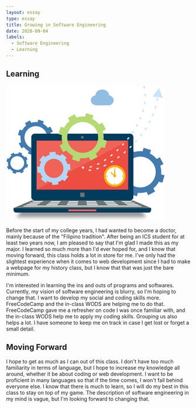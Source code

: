 ```yaml
---
layout: essay
type: essay
title: Growing in Software Engineering
date: 2020-09-04
labels:
  - Software Engineering
  - Learning
---
```


## Learning

<img class="ui medium right floated rounded image" src="../images/ComputerClipArt.png">

Before the start of my college years, I had wanted to become a doctor, mainly because of the "Filipino tradition". After being an ICS student for at least two years now, I am pleased to say that I'm glad I made this as my major. I learned so much more than I'd ever hoped for, and I know that moving forward, this class holds a lot in store for me. I've only had the slightest experience when it comes to web development since I had to make a webpage for my history class, but I know that that was just the bare minimum.

I'm interested in learning the ins and outs of programs and softwares. Currently, my vision of software engineering is blurry, so I'm hoping to change that. I want to develop my social and coding skills more. FreeCodeCamp and the in-class WODS are helping me to do that. FreeCodeCamp gave me a refresher on code I was once familiar with, and the in-class WODS help me to apply my coding skills. Grouping us also helps a lot. I have someone to keep me on track in case I get lost or forget a small detail.

## Moving Forward

I hope to get as much as I can out of this class. I don't have too much familiarity in terms of language, but I hope to increase my knowledge all around, whether it be about coding or web development. I want to be proficient in many languages so that if the time comes, I won't fall behind everyone else. I know that there is much to learn, so I will do my best in this class to stay on top of my game. The description of software engineering in my mind is vague, but I'm looking forward to changing that.
